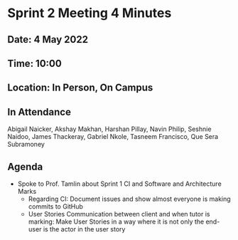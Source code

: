 # Sprint 2 Meeting 4 Minutes

## Date: 4 May 2022
## Time: 10:00
## Location: In Person, On Campus
## In Attendance
Abigail Naicker, Akshay Makhan, Harshan Pillay, Navin Philip, Seshnie Naidoo, James Thackeray, Gabriel Nkole, Tasneem Francisco, Que Sera Subramoney

## Agenda

* Spoke to Prof. Tamlin about Sprint 1 CI and Software and Architecture Marks
  * Regarding CI: Document issues and show almost everyone is making commits to GitHub
  * User Stories Communication between client and when tutor is marking: Make User Stories in a way where it is not only the end-user is the actor in the user story

